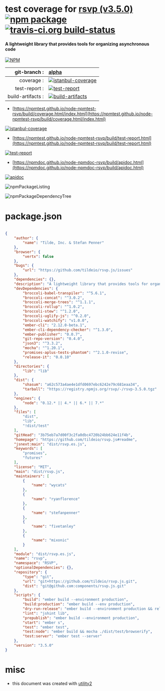 # test coverage for  [rsvp (v3.5.0)](https://github.com/tildeio/rsvp.js#readme)  [![npm package](https://img.shields.io/npm/v/npmtest-rsvp.svg?style=flat-square)](https://www.npmjs.org/package/npmtest-rsvp) [![travis-ci.org build-status](https://api.travis-ci.org/npmtest/node-npmtest-rsvp.svg)](https://travis-ci.org/npmtest/node-npmtest-rsvp)
#### A lightweight library that provides tools for organizing asynchronous code

[![NPM](https://nodei.co/npm/rsvp.png?downloads=true&downloadRank=true&stars=true)](https://www.npmjs.com/package/rsvp)

| git-branch : | [alpha](https://github.com/npmtest/node-npmtest-rsvp/tree/alpha)|
|--:|:--|
| coverage : | [![istanbul-coverage](https://npmtest.github.io/node-npmtest-rsvp/build/coverage.badge.svg)](https://npmtest.github.io/node-npmtest-rsvp/build/coverage.html/index.html)|
| test-report : | [![test-report](https://npmtest.github.io/node-npmtest-rsvp/build/test-report.badge.svg)](https://npmtest.github.io/node-npmtest-rsvp/build/test-report.html)|
| build-artifacts : | [![build-artifacts](https://npmtest.github.io/node-npmtest-rsvp/glyphicons_144_folder_open.png)](https://github.com/npmtest/node-npmtest-rsvp/tree/gh-pages/build)|

- [https://npmtest.github.io/node-npmtest-rsvp/build/coverage.html/index.html](https://npmtest.github.io/node-npmtest-rsvp/build/coverage.html/index.html)

[![istanbul-coverage](https://npmtest.github.io/node-npmtest-rsvp/build/screenCapture.buildCi.browser.%252Ftmp%252Fbuild%252Fcoverage.lib.html.png)](https://npmtest.github.io/node-npmtest-rsvp/build/coverage.html/index.html)

- [https://npmtest.github.io/node-npmtest-rsvp/build/test-report.html](https://npmtest.github.io/node-npmtest-rsvp/build/test-report.html)

[![test-report](https://npmtest.github.io/node-npmtest-rsvp/build/screenCapture.buildCi.browser.%252Ftmp%252Fbuild%252Ftest-report.html.png)](https://npmtest.github.io/node-npmtest-rsvp/build/test-report.html)

- [https://npmdoc.github.io/node-npmdoc-rsvp/build/apidoc.html](https://npmdoc.github.io/node-npmdoc-rsvp/build/apidoc.html)

[![apidoc](https://npmdoc.github.io/node-npmdoc-rsvp/build/screenCapture.buildCi.browser.%252Ftmp%252Fbuild%252Fapidoc.html.png)](https://npmdoc.github.io/node-npmdoc-rsvp/build/apidoc.html)

![npmPackageListing](https://npmtest.github.io/node-npmtest-rsvp/build/screenCapture.npmPackageListing.svg)

![npmPackageDependencyTree](https://npmtest.github.io/node-npmtest-rsvp/build/screenCapture.npmPackageDependencyTree.svg)



# package.json

```json

{
    "author": {
        "name": "Tilde, Inc. & Stefan Penner"
    },
    "browser": {
        "vertx": false
    },
    "bugs": {
        "url": "https://github.com/tildeio/rsvp.js/issues"
    },
    "dependencies": {},
    "description": "A lightweight library that provides tools for organizing asynchronous code",
    "devDependencies": {
        "broccoli-babel-transpiler": "^5.6.1",
        "broccoli-concat": "^3.0.2",
        "broccoli-merge-trees": "^1.1.1",
        "broccoli-rollup": "^1.0.2",
        "broccoli-stew": "^1.2.0",
        "broccoli-uglify-js": "^0.2.0",
        "broccoli-watchify": "v1.0.0",
        "ember-cli": "2.12.0-beta.1",
        "ember-cli-dependency-checker": "^1.3.0",
        "ember-publisher": "0.0.7",
        "git-repo-version": "0.4.0",
        "json3": "^3.3.2",
        "mocha": "^1.20.1",
        "promises-aplus-tests-phantom": "^2.1.0-revise",
        "release-it": "0.0.10"
    },
    "directories": {
        "lib": "lib"
    },
    "dist": {
        "shasum": "a62c573a4ae4e1dfd0697ebc6242e79c681eaa34",
        "tarball": "https://registry.npmjs.org/rsvp/-/rsvp-3.5.0.tgz"
    },
    "engines": {
        "node": "0.12.* || 4.* || 6.* || 7.*"
    },
    "files": [
        "dist",
        "lib",
        "!dist/test"
    ],
    "gitHead": "3b75eb7a7d00f3c2fa0dbc4720b24bb624e11f4b",
    "homepage": "https://github.com/tildeio/rsvp.js#readme",
    "jsnext:main": "dist/rsvp.es.js",
    "keywords": [
        "promises",
        "futures"
    ],
    "license": "MIT",
    "main": "dist/rsvp.js",
    "maintainers": [
        {
            "name": "wycats"
        },
        {
            "name": "ryanflorence"
        },
        {
            "name": "stefanpenner"
        },
        {
            "name": "fivetanley"
        },
        {
            "name": "mixonic"
        }
    ],
    "module": "dist/rsvp.es.js",
    "name": "rsvp",
    "namespace": "RSVP",
    "optionalDependencies": {},
    "repository": {
        "type": "git",
        "url": "git+https://github.com/tildeio/rsvp.js.git",
        "dist": "git@github.com:components/rsvp.js.git"
    },
    "scripts": {
        "build": "ember build --environment production",
        "build:production": "ember build --env production",
        "dry-run-release": "ember build --environment production && release-it --dry-run --non-interactive",
        "lint": "jshint lib",
        "prepublish": "ember build --environment production",
        "start": "ember s",
        "test": "ember test",
        "test:node": "ember build && mocha ./dist/test/browserify",
        "test:server": "ember test --server"
    },
    "version": "3.5.0"
}
```



# misc
- this document was created with [utility2](https://github.com/kaizhu256/node-utility2)
